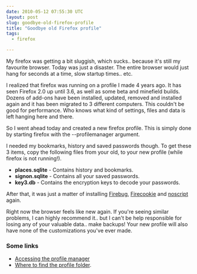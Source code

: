 ```yaml
---
date: 2010-05-12 07:55:30 UTC
layout: post
slug: goodbye-old-firefox-profile
title: "Goodbye old Firefox profile"
tags:
  - firefox

---
```

<p>My firefox was getting a bit sluggish, which sucks.. because it's still my favourite browser. Today was just a disaster. The entire browser would just hang for seconds at a time, slow startup times.. etc.</p>

<p>I realized that firefox was running on a profile I made 4 years ago. It has seen Firefox 2.0 up until 3.6, as well as some beta and minefield builds. Dozens of add-ons have been installed, updated, removed and installed again and it has been migrated to 3 different computers. This couldn't be good for performance. Who knows what kind of settings, files and data is left hanging here and there.</p>

<p>So I went ahead today and created a new firefox profile. This is simply done by starting firefox with the --profilemanager argument.</p> 

<p>I needed my bookmarks, history and saved passwords though. To get these 3 items, copy the following files from your old, to your new profile (while firefox is not running!).</p>

<ul>
  <li><strong>places.sqlite</strong> - Contains history and bookmarks.</li>
  <li><strong>signon.sqlite</strong> - Contains all your saved passwords.</li>
  <li><strong>key3.db</strong> - Contains the encryption keys to decode your passwords.</li>
</ul>

<p>After that, it was just a matter of installing <a href="http://getfirebug.com/">Firebug</a>, <a href="https://addons.mozilla.org/addon/6683">Firecookie</a> and <a href="http://noscript.net/">noscript</a> again.</p>

<p>Right now the browser feels like new again. If you're seeing similar problems, I can highly recommend it.. but I can't be help responsible for losing any of your valuable data.. make backups! Your new profile will also have none of the customizations you've ever made.</p>

<h3>Some links</h3>

<ul>
  <li><a href="http://kb.mozillazine.org/Profile_Manager#Accessing_the_Profile_Manager">Accessing the profile manager</a></li>
  <li><a href="http://kb.mozillazine.org/Profile_folder">Where to find the profile folder</a>.</li>
</ul>
